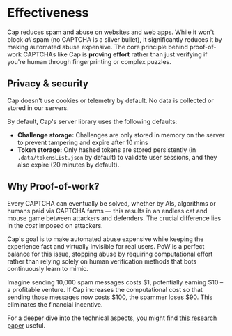 # Effectiveness

Cap reduces spam and abuse on websites and web apps. While it won't block _all_ spam (no CAPTCHA is a silver bullet), it significantly reduces it by making automated abuse expensive. The core principle behind proof-of-work CAPTCHAs like Cap is **proving effort** rather than just verifying if you're human through fingerprinting or complex puzzles.

## Privacy & security

Cap doesn't use cookies or telemetry by default. No data is collected or stored in our servers.

By default, Cap's server library uses the following defaults:

- **Challenge storage:** Challenges are only stored in memory on the server to prevent tampering and expire after 10 mins
- **Token storage:** Only hashed tokens are stored persistently (in `.data/tokensList.json` by default) to validate user sessions, and they also expire (20 minutes by default).

## Why Proof-of-work?

Every CAPTCHA can eventually be solved, whether by AIs, algorithms or humans paid via CAPTCHA farms — this results in an endless cat and mouse game between attackers and defenders. The crucial difference lies in the _cost_ imposed on attackers.

Cap's goal is to make automated abuse expensive while keeping the experience fast and virtually invisible for real users. PoW is a perfect balance for this issue, stopping abuse by requiring computational effort rather than relying solely on human verification methods that bots continuously learn to mimic.

Imagine sending 10,000 spam messages costs $1, potentially earning $10 – a profitable venture. If Cap increases the computational cost so that sending those messages now costs $100, the spammer loses $90. This eliminates the financial incentive.

For a deeper dive into the technical aspects, you might find [this research paper](https://www.researchgate.net/publication/374638786_Proof-of-Work_CAPTCHA_with_password_cracking_functionality) useful.
